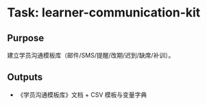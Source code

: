 # Task: learner-communication-kit

## Purpose

建立学员沟通模板库（邮件/SMS/提醒/改期/迟到/缺席/补训）。

## Outputs

- 《学员沟通模板库》文档 + CSV 模板与变量字典
